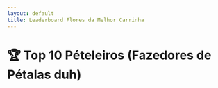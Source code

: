 ```yaml
---
layout: default
title: Leaderboard Flores da Melhor Carrinha 
---
```



# 🏆 Top 10 Pételeiros (Fazedores de Pétalas duh)

<script>
  const sheetID = '2PACX-1vTkxv4bxLhdbY-5rV0wRPbUMMNuzNkeqKTOORnVCfoYwdFxfBu7UlOe9k7RAEhSE2AiUv1PYgviJI6m';
  const sheetGID = '0'; 
  const sheetURL = `https://spreadsheets.google.com/feeds/list/${sheetID}/${sheetGID}/public/values?alt=json`;

  fetch(sheetURL)
    .then(response => response.json())
    .then(data => {
      const entries = data.feed.entry;
      const leaderboard = entries.slice(0, 10); 
      let tableHTML = '<table><tr><th>Posição</th><th>Nome</th><th>Pétalas</th></tr>';

      leaderboard.forEach((entry, index) => {
        const nome = entry['gsx$name'].$t; 
        const pontuacao = entry['gsx$soma'].$t; 
        tableHTML += `<tr><td>${index + 1}</td><td>${nome}</td><td>${pontuacao}</td></tr>`;
      });

      tableHTML += '</table>';
      document.getElementById('leaderboard').innerHTML = tableHTML;
    })
    .catch(error => console.error('Erro ao carregar os dados: ', error));
</script>
